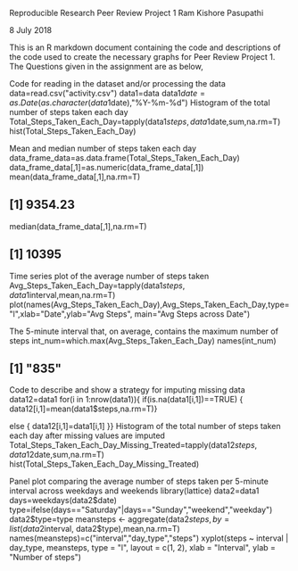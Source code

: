 Reproducible Research Peer Review Project 1
Ram Kishore Pasupathi

8 July 2018

This is an R markdown document containing the code and descriptions of the code used to create the necessary graphs for Peer Review Project 1. The Questions given in the assignment are as below,

Code for reading in the dataset and/or processing the data
data=read.csv("activity.csv")
data1=data
data1$date=as.Date(as.character(data1$date),"%Y-%m-%d")
Histogram of the total number of steps taken each day
Total_Steps_Taken_Each_Day=tapply(data1$steps,data1$date,sum,na.rm=T)
hist(Total_Steps_Taken_Each_Day)


Mean and median number of steps taken each day
data_frame_data=as.data.frame(Total_Steps_Taken_Each_Day)
data_frame_data[,1]=as.numeric(data_frame_data[,1])
mean(data_frame_data[,1],na.rm=T)
## [1] 9354.23
median(data_frame_data[,1],na.rm=T)
## [1] 10395
Time series plot of the average number of steps taken
Avg_Steps_Taken_Each_Day=tapply(data1$steps,data1$interval,mean,na.rm=T)
plot(names(Avg_Steps_Taken_Each_Day),Avg_Steps_Taken_Each_Day,type="l",xlab="Date",ylab="Avg Steps", main="Avg Steps across Date")


The 5-minute interval that, on average, contains the maximum number of steps
int_num=which.max(Avg_Steps_Taken_Each_Day)
names(int_num)
## [1] "835"
Code to describe and show a strategy for imputing missing data
data12=data1
for(i in 1:nrow(data1)){
  if(is.na(data1[i,1])==TRUE)
  {
    data12[i,1]=mean(data1$steps,na.rm=T)}
  
  else
  {
    data12[i,1]=data1[i,1]
  }}
Histogram of the total number of steps taken each day after missing values are imputed
Total_Steps_Taken_Each_Day_Missing_Treated=tapply(data12$steps,data12$date,sum,na.rm=T)
hist(Total_Steps_Taken_Each_Day_Missing_Treated)


Panel plot comparing the average number of steps taken per 5-minute interval across weekdays and weekends
library(lattice)
data2=data1
days=weekdays(data2$date)
type=ifelse(days=="Saturday"|days=="Sunday","weekend","weekday")
data2$type=type
meansteps <- aggregate(data2$steps, by = list(data2$interval, data2$type),mean,na.rm=T)
names(meansteps)=c("interval","day_type","steps")
xyplot(steps ~ interval | day_type, meansteps, type = "l", layout = c(1, 2), 
       xlab = "Interval", ylab = "Number of steps")
